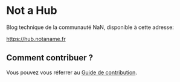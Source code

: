 # Not a Hub

Blog technique de la communauté NaN, disponible à cette adresse:

<https://hub.notaname.fr>

## Comment contribuer ?

Vous pouvez vous réferrer au [Guide de contribution](https://github.com/NotANameServer/Not-a-Hub/blob/master/CONTRIBUTING.md).